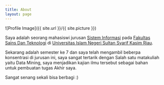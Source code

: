 ```yaml
---
title: About
layout: page
---
```

![Profile Image]({{ site.url }}/{{ site.picture }})
 
 Saya adalah seorang mahasiswi jurusan [Sistem Informasi](http://sif.uin-suska.ac.id/) pada [Fakultas Sains Dan Teknologi](http://fst.uin-suska.ac.id/ ) di [Universitas Islam Negeri Sultan Syarif Kasim Riau](http://uin-suska.ac.id/).
 
 Sekarang adalah semester ke 7 dan saya telah mengambil beberpa konsentrasi di jurusan ini, saya sangat tertarik dengan Salah satu matakuliah yaitu Data Mining, saya menjadikan kajian ilmu tersebut sebagai bahan untuk pembuatan tugas Akhir saya.
 
 Sangat senang sekali bisa berbagi :)  
